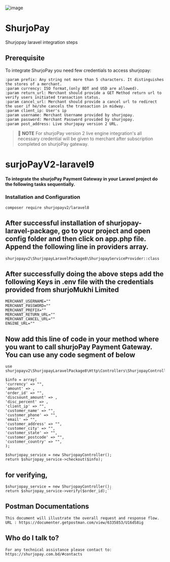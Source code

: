 ![image](https://user-images.githubusercontent.com/57352037/170198396-932692aa-3354-4cf0-abc1-2b8ef43a6de3.png)
# ShurjoPay

Shurjopay laravel integration steps
## Prerequisite
To integrate ShurjoPay you need few credentials to access shurjopay:
```
:param prefix: Any string not more than 5 characters. It distinguishes the stores of a merchant.
:param currency: ISO format,(only BDT and USD are allowed).
:param return_url: Merchant should provide a GET Method return url to verify users initiated transaction status. 
:param cancel_url: Merchant should provide a cancel url to redirect the user if he/she cancels the transaction in midway. 
:param client_ip: User's ip
:param username: Merchant Username provided by shurjopay.
:param password: Merchant Password provided by shurjopay.
:param post_address: Live shurjopay version 2 URL.
```


> 📝 **NOTE** For shurjoPay version 2 live engine integration's all necessary credential will be given to merchant after subscription completed on shurjoPay gateway.



# surjoPayV2-laravel9
#### To integrate the shurjoPay Payment Gateway in your Laravel project do the following tasks sequentially.

### Installation and Configuration

```
composer require shurjopayv2/laravel8
```

## After successful installation of shurjopay-laravel-package, go to your project and open config folder and then click on app.php file. Append the following line in providers array.
```
shurjopayv2\ShurjopayLaravelPackage8\ShurjopayServiceProvider::class
```

## After successfully doing the above steps add the following Keys in .env file with the credentials provided from shurjoMukhi Limited
```
MERCHANT_USERNAME=""  
MERCHANT_PASSWORD=""
MERCHANT_PREFIX=""
MERCHANT_RETURN_URL=""
MERCHANT_CANCEL_URL=""
ENGINE_URL=""
```
## Now add this line of code in your method where you want to call shurjoPay Payment Gateway. You can use any code segment of below

```
use shurjopayv2\ShurjopayLaravelPackage8\Http\Controllers\ShurjopayController;
```

```
$info = array(
'currency' => "",
'amount' => ,
'order_id' => "",
'discsount_amount' => ,
'disc_percent' => ,
'client_ip' => "",
'customer_name' => "",
'customer_phone' => "",
'email' => "",
'customer_address' => "",
'customer_city' => "",
'customer_state' => "",
'customer_postcode' => "",
'customer_country' => "",
);

$shurjopay_service = new ShurjopayController();
return $shurjopay_service->checkout($info);
```

## for verifying,

```
$shurjopay_service = new ShurjopayController();
return $shurjopay_service->verify($order_id);``
```

## Postman Documentations

    This document will illustrate the overall request and response flow.
    URL : https://documenter.getpostman.com/view/6335853/U16dS8ig	
		
## Who do I talk to? ###
	For any technical assistance please contact to: https://shurjopay.com.bd/#contacts

